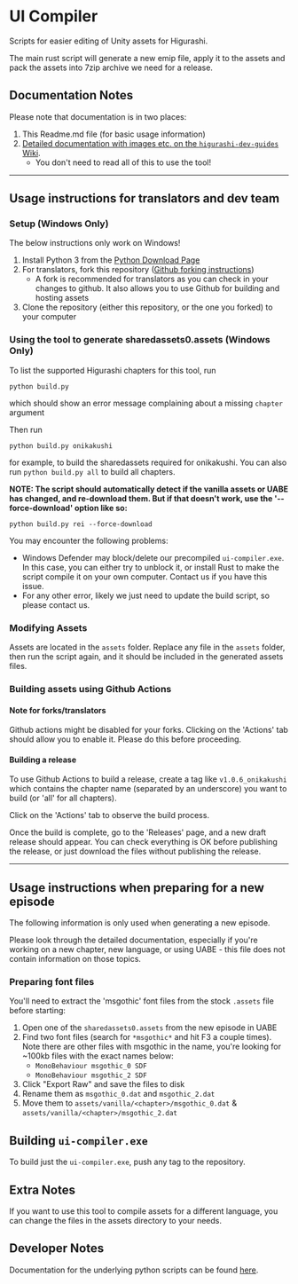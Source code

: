 # UI Compiler

Scripts for easier editing of Unity assets for Higurashi.

The main rust script will generate a new emip file, apply it to the assets and pack the assets into 7zip archive we need for a release.

## Documentation Notes

Please note that documentation is in two places:

1. This Readme.md file (for basic usage information)
2. [Detailed documentation with images etc. on the `higurashi-dev-guides` Wiki](https://github.com/07th-mod/higurashi-dev-guides/wiki/UI-editing-scripts).
    - You don't need to read all of this to use the tool!

----

## Usage instructions for translators and dev team

### Setup (Windows Only)

The below instructions only work on Windows!

1. Install Python 3 from the [Python Download Page](https://www.python.org/downloads/)
2. For translators, fork this repository ([Github forking instructions]( https://docs.github.com/en/get-started/quickstart/fork-a-repo))
     - A fork is recommended for translators as you can check in your changes to github. It also allows you to use Github for building and hosting assets
3. Clone the repository (either this repository, or the one you forked) to your computer

### Using the tool to generate sharedassets0.assets (Windows Only)

To list the supported Higurashi chapters for this tool, run

```python build.py```

which should show an error message complaining about a missing `chapter` argument

Then run

```python build.py onikakushi```

for example, to build the sharedassets required for onikakushi. You can also run `python build.py all` to build all chapters.

**NOTE: The script should automatically detect if the vanilla assets or UABE has changed, and re-download them. But if that doesn't work, use the '--force-download' option like so:**

```python build.py rei --force-download```

You may encounter the following problems:
- Windows Defender may block/delete our precompiled `ui-compiler.exe`. In this case, you can either try to unblock it, or install Rust to make the script compile it on your own computer. Contact us if you have this issue.
- For any other error, likely we just need to update the build script, so please contact us.

### Modifying Assets

Assets are located in the `assets` folder. Replace any file in the `assets` folder, then run the script again, and it should be included in the generated assets files.

### Building assets using Github Actions

#### Note for forks/translators

Github actions might be disabled for your forks. Clicking on the 'Actions' tab should allow you to enable it. Please do this before proceeding.

#### Building a release

To use Github Actions to build a release, create a tag like `v1.0.6_onikakushi` which contains the chapter name (separated by an underscore) you want to build (or 'all' for all chapters).

Click on the 'Actions' tab to observe the build process.

Once the build is complete, go to the 'Releases' page, and a new draft release should appear. You can check everything is OK before publishing the release, or just download the files without publishing the release.

----

## Usage instructions when preparing for a new episode

The following information is only used when generating a new episode.

Please look through the detailed documentation, especially if you're working on a new chapter, new language, or using UABE - this file does not contain information on those topics.

### Preparing font files

You'll need to extract the 'msgothic' font files from the stock `.assets` file before starting:

1. Open one of the `sharedassets0.assets` from the new episode in UABE
2. Find two font files (search for `*msgothic*` and hit F3 a couple times). Note there are other files with msgothic in the name, you're looking for ~100kb files with the exact names below:
    - `MonoBehaviour msgothic_0 SDF`
    - `MonoBehaviour msgothic_2 SDF`
1. Click "Export Raw" and save the files to disk
2. Rename them as `msgothic_0.dat` and `msgothic_2.dat`
3. Move them to `assets/vanilla/<chapter>/msgothic_0.dat` & `assets/vanilla/<chapter>/msgothic_2.dat`

## Building `ui-compiler.exe`

To build just the `ui-compiler.exe`, push any tag to the repository.

## Extra Notes

If you want to use this tool to compile assets for a different language, you can change the files in the assets directory to your needs.

## Developer Notes

Documentation for the underlying python scripts can be found [here](https://github.com/07th-mod/higurashi-dev-guides/wiki/UI-editing-scripts).
